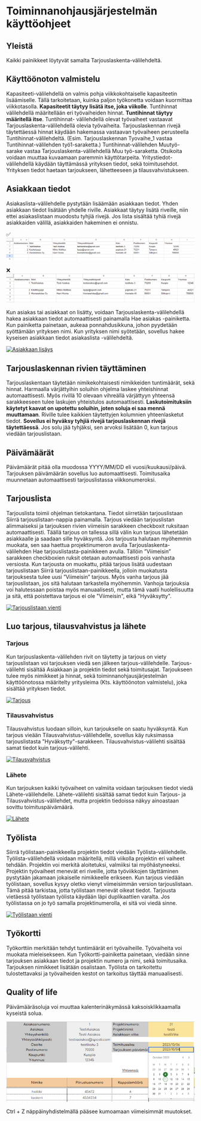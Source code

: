 # Toiminnanohjausjärjestelmän käyttöohjeet
## Yleistä
Kaikki painikkeet löytyvät samalta Tarjouslaskenta-välilehdeltä.

## Käyttöönoton valmistelu
Kapasiteeti-välilehdellä on valmis pohja viikkokohtaiselle kapasiteetin lisäämiselle. Tällä tarkoitetaan, kuinka paljon työkonetta voidaan kuormittaa viikkotasolla. <strong> Kapasiteetit täytyy lisätä itse, joka viikolle</strong>.
Tuntihinnat välilehdellä määritellään eri työvaiheiden hinnat. <strong>Tuntihinnat täytyy määritellä itse</strong>. Tuntihinnat- välilehdellä olevat työvaiheet vastaavat Tarjouslaskenta-välilehdellä olevia työvaiheita. Tarjouslaskennan rivejä täytettäessä hinnat käydään hakemassa vastaavan työvaiheen perusteella Tuntihinnat-välilehdeltä. (Esim. Tarjouslaskennan Tyovaihe_1 vastaa Tuntihinnat-välilehden työ1-saraketta.) Tuntihinnat-välilehden Muutyö-sarake vastaa Tarjouslaskenta-välilehdellä Muu työ-saraketta. Otsikoita voidaan muuttaa kuvaamaan paremmin käyttötarpeita.
Yritystiedot-välilehdellä käydään täyttämässä yrityksen tiedot, sekä toimitusehdot. Yrityksen tiedot haetaan tarjoukseen, lähetteeseen ja tilausvahvistukseen.

## Asiakkaan tiedot
Asiakaslista-välilehdelle pystytään lisäämään asiakkaan tiedot. Yhden asiakkaan tiedot lisätään yhdelle riville. Asiakkaat täytyy lisätä riveille, niin ettei asiakaslistaan muodostu tyhjiä rivejä. Jos lista sisältää tyhiä rivejä asiakkaiden välillä, asiakkaiden hakeminen ei onnistu.

:white_check_mark:
![Asiakaslistan täyttö.](https://github.com/SavoniaUAS/DiVa-Sheets-ERP/blob/main/Kuvat/AsiakasListaOikein.PNG "Asiakaslista oikein") 


:x:
![Asiakaslistan täyttö.](https://github.com/SavoniaUAS/DiVa-Sheets-ERP/blob/main/Kuvat/AsiakasListaVaarin.PNG "Asiakaslista vaarin") 

Kun asiakas tai asiakkaat on lisätty, voidaan Tarjouslaskenta-välilehdellä hakea asiakkaan tiedot automaattisesti painamalla Hae asiakas -painiketta. Kun painiketta painetaan, aukeaa ponnahdusikkuna, johon pyydetään syöttämään yrityksen nimi. Kun yrityksen nimi syötetään, sovellus hakee kyseisen asiakkaan tiedot asiakaslista -välilehdeltä.

[![Asiakkaan lisäys](https://github.com/SavoniaUAS/DiVa-Sheets-ERP/blob/main/Gifs/Käyttöohje/AsiakkaanHakeminen.gif?raw=true "Asiakkaan hakeminen")](https://github.com/SavoniaUAS/DiVa-Sheets-ERP/blob/main/Gifs/Käyttöohje/AsennusGif.gif?raw=true "Asiakkaan hakeminen")

## Tarjouslaskennan rivien täyttäminen
Tarjouslaskentaan täytetään nimikekohtaisesti nimikkeiden tuntimäärät, sekä hinnat. Harmaalla värjättyihin soluihin ohjelma laskee yhteishinnat automaattisesti. Myös rivillä 10 olevaan vihreällä värjättyyn yhteensä sarakkeeseen tulee laskujen yhteistulos automaattisesti. <strong>Laskutoimituksiin käytetyt kaavat on upotettu soluihin, joten soluja ei saa mennä muuttamaan</strong>.  Riville tulee kaikkien täytettyjen kolumnien yhteenlasketut tiedot. <strong>Sovellus ei hyväksy tyhjiä rivejä tarjouslaskennan rivejä täytettäessä</strong>. Jos solu jää tyhjäksi, sen arvoksi lisätään 0, kun tarjous viedään tarjouslistaan.

## Päivämäärät
Päivämäärät pitää olla muodossa YYYY/MM/DD eli vuosi/kuukausi/päivä. Tarjouksen päivämäärän sovellus luo automaattisesti. Toimitusaika muunnetaan automaattisesti tarjouslistassa viikkonumeroksi.

## Tarjouslista
Tarjouslista toimii ohjelman tietokantana. Tiedot siirretään tarjouslistaan Siirrä tarjouslistaan-nappia painamalla. Tarjous viedään tarjouslistan alimmaiseksi ja tarjouksen rivien viimeisin sarakkeen checkboxit ruksitaan automaattisesti. Täällä tarjous on tallessa sillä välin kun tarjous lähetetään asiakkaalle ja saadaan sille hyväksyntä. Jos tarjousta halutaan myöhemmin muokata, sen saa haettua projektinumeron avulla Tarjouslaskenta-välilehden Hae tarjouslistasta-painikkeen avulla. Tällöin ”Viimeisin” sarakkeen checkboxien ruksit otetaan automaattisesti pois vanhasta versiosta.
Kun tarjousta on muokattu, pitää tarjous lisätä uudestaan tarjouslistaan Siirrä tarjouslistaan-painikkeella, jolloin muokatusta tarjouksesta tulee uusi ”Viimeisin” tarjous. Myös vanha tarjous jää tarjouslistaan, jos sitä halutaan tarkastella myöhemmin. Vanhoja tarjouksia voi halutessaan poistaa myös manuaalisesti, mutta tämä vaatii huolellisuutta ja sitä, että poistettava tarjous ei ole "Viimeisin", eikä "Hyväksytty".

[![Tarjouslistaan vienti](https://github.com/SavoniaUAS/DiVa-Sheets-ERP/blob/main/Gifs/Käyttöohje/SiirtoTarjouslistaan.gif?raw=true "Tarjouslistaan vienti")](https://github.com/SavoniaUAS/DiVa-Sheets-ERP/blob/main/Gifs/Käyttöohje/SiirtoTarjouslistaan.gif?raw=true "Tarjouslistaan vienti")

## Luo tarjous, tilausvahvistus ja lähete
### Tarjous
Kun tarjouslaskenta-välilehden rivit on täytetty ja tarjous on viety tarjouslistaan voi tarjouksen viedä sen jälkeen tarjous-välilehdelle. Tarjous-välilehti sisältää Asiakkaan ja projektin tiedot sekä toimitusajat. Tarjoukseen tulee myös nimikkeet ja hinnat, sekä toiminnanohjausjärjestelmän käyttöönotossa määritelty yritysleima (Kts. käyttöönoton valmistelu), joka sisältää yrityksen tiedot.

[![Tarjous](https://github.com/SavoniaUAS/DiVa-Sheets-ERP/blob/main/Gifs/Käyttöohje/LuoTarjous.gif?raw=true "Tarjouslistaan vienti")](https://github.com/SavoniaUAS/DiVa-Sheets-ERP/blob/main/Gifs/Käyttöohje/LuoTarjous.gif?raw=true "Tarjous")

### Tilausvahvistus
Tilausvahvistus luodaan silloin, kun tarjoukselle on saatu hyväksyntä. Kun tarjous vieään Tilausvahvistus-välilehdelle, sovellus käy ruksimassa tarjouslistasta "Hyväksytty"-sarakkeen. Tilausvahvistus-välilehti sisältää samat tiedot kuin tarjous-välilehti.

[![Tilausvahvistus](https://github.com/SavoniaUAS/DiVa-Sheets-ERP/blob/main/Gifs/Käyttöohje/LuoTilausvahvistus.gif?raw=true "Tilausvahvistus")](https://github.com/SavoniaUAS/DiVa-Sheets-ERP/blob/main/Gifs/Käyttöohje/LuoTilausvahvistus.gif?raw=true "Tilausvahvistus")

### Lähete
Kun tarjouksen kaikki työvaiheet on valmiita voidaan tarjouksen tiedot viedä Lähete-välilehdelle. Lähete-välilehti sisältää samat tiedot kuin Tarjous- ja Tilausvahvistus-välilehdet, mutta projektin tiedoissa näkyy ainoastaan sovittu toimituspäivämäärä.

[![Lähete](https://github.com/SavoniaUAS/DiVa-Sheets-ERP/blob/main/Gifs/Käyttöohje/LuoLähete.gif?raw=true "Lähete")](https://github.com/SavoniaUAS/DiVa-Sheets-ERP/blob/main/Gifs/Käyttöohje/LuoLähete.gif?raw=true "Lähete")

## Työlista
Siirrä työlistaan-painikkeella projektin tiedot viedään Työlista-välilehdelle.  Työlista-välilehdellä voidaan määritellä, millä viikolla projektin eri vaiheet tehdään. Projektin voi merkitä aloitetuksi, valmiiksi tai myöhästyneeksi.
Projektin työvaiheet menevät eri riveille, jotta työviikkojen täyttäminen pystytään jakamaan jokaiselle nimikkeelle erikseen.
Kun tarjous viedään työlistaan, sovellus kysyy oletko vienyt viimeisimmän version tarjouslistaan. Tämä pitää tarkistaa, jotta työlistaan menevät oikeat tiedot. Tarjousta vietäessä työlistaan työlista käydään läpi duplikaattien varalta. Jos työlistassa on jo työ samalla projektinumerolla, ei sitä voi viedä sinne.

[![Työlistaan vienti](https://github.com/SavoniaUAS/DiVa-Sheets-ERP/blob/main/Gifs/Käyttöohje/VieTyoListaan.gif?raw=true "Työlistaan vienti")](https://github.com/SavoniaUAS/DiVa-Sheets-ERP/blob/main/Gifs/Käyttöohje/VieTyoListaan.gif?raw=true "Työlistaan vienti")

## Työkortti
Työkorttiin merkitään tehdyt tuntimäärät eri työvaiheille. Työvaiheita voi muokata mieleisekseen.
Kun Työkortti-painiketta painetaan, viedään sinne tarjouksen asiakkaan tiedot ja projektin numero ja nimi, sekä toimitusaika.
Tarjouksen nimikkeet lisätään osalistaan. Työlista on tarkoitettu tulostettavaksi ja työvaiheiden kestot on tarkoitus täyttää manuaalisesti.

## Quality of life
Päivämääräsoluja voi muuttaa kalenterinäkymässä kaksoisklikkaamalla kyseistä solua.

![Kalenterinäkymä.](https://github.com/SavoniaUAS/DiVa-Sheets-ERP/blob/main/Kuvat/pvmClick.PNG "Kalenterinäkymä") 

Ctrl + Z näppäinyhdistelmällä pääsee kumoamaan viimeisimmät muutokset.


